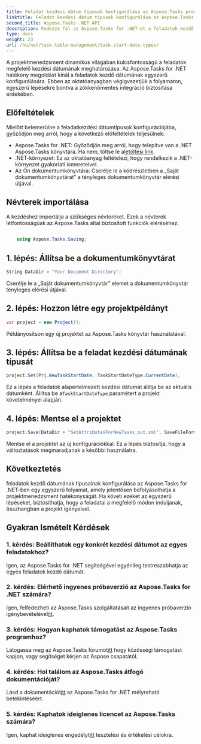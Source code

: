 ```yaml
---
title: Feladat kezdési dátum típusok konfigurálása az Aspose.Tasks programban
linktitle: Feladat kezdési dátum típusok konfigurálása az Aspose.Tasks programban
second_title: Aspose.Tasks .NET API
description: Fedezze fel az Aspose.Tasks for .NET-et a feladatok kezdő dátumának egyszerű konfigurálásához. Könnyedén optimalizálhatja a projektmenedzsmentet. Töltse le ingyenes próbaverzióját most!
type: docs
weight: 23
url: /hu/net/task-table-management/task-start-date-types/
---
```

A projektmenedzsment dinamikus világában kulcsfontosságú a feladatok megfelelő kezdési dátumának meghatározása. Az Aspose.Tasks for .NET hatékony megoldást kínál a feladatok kezdő dátumának egyszerű konfigurálására. Ebben az oktatóanyagban végigvezetjük a folyamaton, egyszerű lépésekre bontva a zökkenőmentes integráció biztosítása érdekében.
## Előfeltételek
Mielőtt belemerülne a feladatkezdési dátumtípusok konfigurációjába, győződjön meg arról, hogy a következő előfeltételek teljesülnek:
- Aspose.Tasks for .NET: Győződjön meg arról, hogy telepítve van a .NET Aspose.Tasks könyvtára. Ha nem, töltse le a[letöltési link](https://releases.aspose.com/tasks/net/).
- .NET-környezet: Ez az oktatóanyag feltételezi, hogy rendelkezik a .NET-környezet gyakorlati ismereteivel.
- Az Ön dokumentumkönyvtára: Cserélje le a kódrészletben a „Saját dokumentumkönyvtárat” a tényleges dokumentumkönyvtár elérési útjával.
## Névterek importálása
A kezdéshez importálja a szükséges névtereket. Ezek a névterek létfontosságúak az Aspose.Tasks által biztosított funkciók eléréséhez.
```csharp
    
    using Aspose.Tasks.Saving;
```
## 1. lépés: Állítsa be a dokumentumkönyvtárat
```csharp
String DataDir = "Your Document Directory";
```
Cserélje le a „Saját dokumentumkönyvtár” elemet a dokumentumkönyvtár tényleges elérési útjával.
## 2. lépés: Hozzon létre egy projektpéldányt
```csharp
var project = new Project();
```
Példányosítson egy új projektet az Aspose.Tasks könyvtár használatával.
## 3. lépés: Állítsa be a feladat kezdési dátumának típusát
```csharp
project.Set(Prj.NewTaskStartDate, TaskStartDateType.CurrentDate);
```
 Ez a lépés a feladatok alapértelmezett kezdési dátumát állítja be az aktuális dátumként. Állítsa be a`TaskStartDateType` paramétert a projekt követelményei alapján.
## 4. lépés: Mentse el a projektet
```csharp
project.Save(DataDir + "SetAttributesForNewTasks_out.xml", SaveFileFormat.Xml);
```
Mentse el a projektet az új konfigurációkkal. Ez a lépés biztosítja, hogy a változtatások megmaradjanak a későbbi használatra.
## Következtetés
feladatok kezdő dátumának típusainak konfigurálása az Aspose.Tasks for .NET-ben egy egyszerű folyamat, amely jelentősen befolyásolhatja a projektmenedzsment hatékonyságát. Ha követi ezeket az egyszerű lépéseket, biztosíthatja, hogy a feladatai a megfelelő módon induljanak, összhangban a projekt igényeivel.
## Gyakran Ismételt Kérdések
### 1. kérdés: Beállíthatok egy konkrét kezdési dátumot az egyes feladatokhoz?
Igen, az Aspose.Tasks for .NET segítségével egyénileg testreszabhatja az egyes feladatok kezdő dátumát.
### 2. kérdés: Elérhető ingyenes próbaverzió az Aspose.Tasks for .NET számára?
 Igen, felfedezheti az Aspose.Tasks szolgáltatásait az ingyenes próbaverzió igénybevételével[itt](https://releases.aspose.com/).
### 3. kérdés: Hogyan kaphatok támogatást az Aspose.Tasks programhoz?
 Látogassa meg az Aspose.Tasks fórumot[itt](https://forum.aspose.com/c/tasks/15) hogy közösségi támogatást kapjon, vagy segítséget kérjen az Aspose csapatától.
### 4. kérdés: Hol találom az Aspose.Tasks átfogó dokumentációját?
 Lásd a dokumentációt[itt](https://reference.aspose.com/tasks/net/) az Aspose.Tasks for .NET mélyreható betekintéséért.
### 5. kérdés: Kaphatok ideiglenes licencet az Aspose.Tasks számára?
 Igen, kaphat ideiglenes engedélyt[itt](https://purchase.aspose.com/temporary-license/) tesztelési és értékelési célokra.
